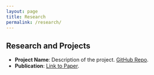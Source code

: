 ```yaml
---
layout: page
title: Research
permalink: /research/
---
```

## Research and Projects
- **Project Name**: Description of the project. [GitHub Repo](https://github.com/your-project).
- **Publication**: [Link to Paper](https://example.com).
